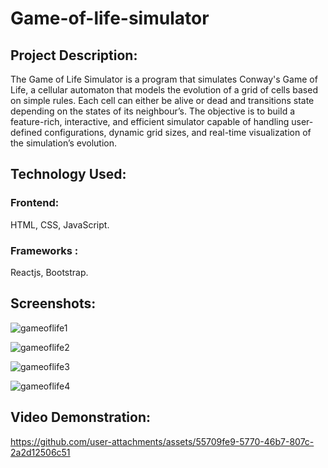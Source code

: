 # Game-of-life-simulator

## Project Description: 

The Game of Life Simulator is a program that simulates Conway's Game of Life, a cellular automaton
that models the evolution of a grid of cells based on simple rules. Each cell can either be alive or
dead and transitions state depending on the states of its neighbour’s. The objective is to build a
feature-rich, interactive, and efficient simulator capable of handling user-defined configurations,
dynamic grid sizes, and real-time visualization of the simulation’s evolution.

## Technology Used:

### Frontend:
HTML, CSS, JavaScript.

### Frameworks : 

Reactjs, Bootstrap.


## Screenshots:

![gameoflife1](https://github.com/user-attachments/assets/3b769f27-a4fe-4054-8241-f4fb3bacf888)

![gameoflife2](https://github.com/user-attachments/assets/845e3034-6ebd-4915-8938-04509c2fc171)

![gameoflife3](https://github.com/user-attachments/assets/9cdb65ff-1282-423f-8215-06efbce05e93)

![gameoflife4](https://github.com/user-attachments/assets/da301d8c-5ae4-45a2-a742-82fbccb95043)


## Video Demonstration: 


https://github.com/user-attachments/assets/55709fe9-5770-46b7-807c-2a2d12506c51




